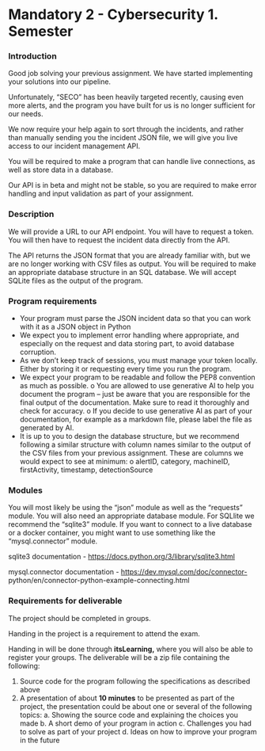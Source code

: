 # Mandatory 2 - Cybersecurity 1. Semester

### Introduction

Good job solving your previous assignment. We have started implementing your solutions
into our pipeline.

Unfortunately, “SECO” has been heavily targeted recently, causing even more alerts, and
the program you have built for us is no longer sufficient for our needs.

We now require your help again to sort through the incidents, and rather than manually
sending you the incident JSON file, we will give you live access to our incident management
API.

You will be required to make a program that can handle live connections, as well as store
data in a database.

Our API is in beta and might not be stable, so you are required to make error handling and
input validation as part of your assignment.

### Description

We will provide a URL to our API endpoint. You will have to request a token. You will then
have to request the incident data directly from the API.

The API returns the JSON format that you are already familiar with, but we are no longer
working with CSV files as output. You will be required to make an appropriate database
structure in an SQL database. We will accept SQLite files as the output of the program.

### Program requirements

- Your program must parse the JSON incident data so that you can work with it as a
    JSON object in Python
- We expect you to implement error handling where appropriate, and especially on
    the request and data storing part, to avoid database corruption.
- As we don’t keep track of sessions, you must manage your token locally. Either by
    storing it or requesting every time you run the program.
- We expect your program to be readable and follow the PEP8 convention as much as
    possible.
       o You are allowed to use generative AI to help you document the program – just
          be aware that you are responsible for the final output of the documentation.
          Make sure to read it thoroughly and check for accuracy.
       o If you decide to use generative AI as part of your documentation, for example
          as a markdown file, please label the file as generated by AI.
- It is up to you to design the database structure, but we recommend following a
    similar structure with column names similar to the output of the CSV files from your
    previous assignment. These are columns we would expect to see at minimum:
       o alertID, category, machineID, firstActivity, timestamp, detectionSource

### Modules

You will most likely be using the “json” module as well as the “requests” module. You will
also need an appropriate database module. For SQLlite we recommend the “sqlite3”
module. If you want to connect to a live database or a docker container, you might want to
use something like the “mysql.connector” module.

sqlite3 documentation - https://docs.python.org/3/library/sqlite3.html

mysql.connector documentation - https://dev.mysql.com/doc/connector-
python/en/connector-python-example-connecting.html

### Requirements for deliverable

The project should be completed in groups.

Handing in the project is a requirement to attend the exam.

Handing in will be done through **itsLearning,** where you will also be able to register your
groups. The deliverable will be a zip file containing the following:

1. Source code for the program following the specifications as described above
2. A presentation of about **10 minutes** to be presented as part of the project, the
    presentation could be about one or several of the following topics:
       a. Showing the source code and explaining the choices you made
       b. A short demo of your program in action
       c. Challenges you had to solve as part of your project
       d. Ideas on how to improve your program in the future


